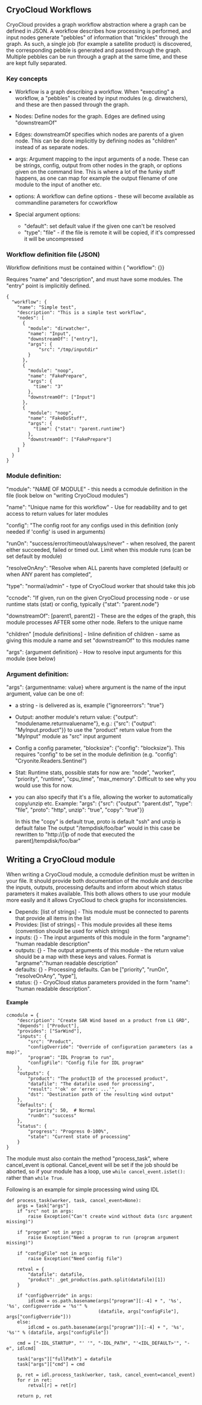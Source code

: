 

## CryoCloud Workflows

CryoCloud provides a graph workflow abstraction where a graph can be defined
in JSON. A workflow describes how processing is performed, and input nodes
generate "pebbles" of information that "trickles" through the graph. As such,
a single job (for example a satellite product) is discovered, the
corresponding pebble is generated and passed through the graph. Multiple
pebbles can be run through a graph at the same time, and these are kept fully
separated.


### Key concepts

* Workflow is a graph describing a workflow. When "executing" a workflow, a "pebbles" is created by input modules (e.g. dirwatchers), and these are then passed through the graph.

* Nodes: Define nodes for the graph. Edges are defined using "downstreamOf"

* Edges: downstreamOf specifies which nodes are parents of a given node. This can be done implicitly by defining nodes as "children" instead of as separate nodes.

* args: Argument mapping to the input arguments of a node. These can be strings, config, output from other nodes in the graph, or options given on the command line. This is where a lot of the funky stuff happens, as one can map for example the output filename of one module to the input of another etc.

* options: A workflow can define options - these will become available as commandline parameters for ccworkflow

* Special argument options: 
  * "default": set default value if the given one can't be resolved
  *  "type": "file" - if the file is remote it will be copied, if it's compressed it will be uncompressed


### Workflow definition file (JSON)

Workflow definitions must be contained within { "workflow": {<put it here>}}

Requires "name" and "description", and must have some modules. The "entry" point is implicitily defined.


```
{
  "workflow": {
    "name": "Simple test",
    "description": "This is a simple test workflow",
    "nodes": [
      {
        "module": "dirwatcher",
        "name": "Input",
        "downstreamOf": ["entry"],
        "args": {
            "src": "/tmp/inputdir"
        }
      },
      {
        "module": "noop",
        "name": "FakePrepare",
        "args": {
          "time": "3"
        },
        "downstreamOf": ["Input"]
      },
      {
        "module": "noop",
        "name": "FakeDoStuff",
        "args": {
          "time": {"stat": "parent.runtime"}
        },
        "downstreamOf": ["FakePrepare"]
      }
    ]
  }
}
```

### Module definition:
  "module": "NAME OF MODULE" - this needs a ccmodule definition in the file (look below on "writing CryoCloud modules")

  "name": "Unique name for this workflow" - Use for readability and to get access to return values for later modules

  "config": "The config root for any configs used in this definition (only needed if 'config' is used in arguments)

  "runOn": "success/error/timeout/always/never" - when resolved, the parent either succeeded, failed or timed out. Limit when this module runs (can be set default by module)

  "resolveOnAny": "Resolve when ALL parents have completed (default) or when ANY parent has completed",
  
  "type": "normal/admin" - type of CryoCloud worker that should take this job

  "ccnode": "If given, run on the given CryoCloud processing node - or use runtime stats (stat) or config, typically {"stat": "parent.node"}

  "downstreamOf": [parent1, parent2] - These are the edges of the graph, this module processes AFTER some other node. Refers to the unique name

  "children" [module definitions] - Inline definition of children - same as giving this module a name and set "downstreamOf" to this modules name

  "args": {argument definition} - How to resolve input arguments for this module (see below)


### Argument definition:

"args": {argumentname: value} where argument is the name of the input argument, value can be one of:

  * a string - is delivered as is, example {"ignoreerrors": "true"}
  * Output: another module's return value: {"output": "modulename.returnvaluename"}, e.g.: {"src": {"output": "MyInput.product"}} to use the "product" return value from the "MyInput" module as "src" input argument
  * Config a config parameter, "blocksize": {"config": "blocksize"}. This requires "config" to be set in the module definition (e.g. "config": "Cryonite.Readers.Sentinel")
  * Stat: Runtime stats, possible stats for now are: "node", "worker", "priority", "runtime", "cpu_time", "max_memory". Difficult to see why you would use this for now.

  * you can also specify that it's a file, allowing the worker to automatically copy/unzip etc. Example:
     "args": {"src": {"output": "parent.dst", "type": "file", "proto": "http", unzip": "true", "copy": "true"}}

     In this the "copy" is default true, proto is default "ssh" and unzip is default false 
     The output "/tempdisk/foo/bar" would in this case be rewritten to "http://[ip of node that executed the parent]/tempdisk/foo/bar"


## Writing a CryoCloud module

When writing a CryoCloud module, a ccmodule definition must be written in your
file. It should provide both documentation of the module and describe the
inputs, outputs, processing defaults and inform about which status parameters
it makes available. This both allows others to use your module more easily and
it allows CryoCloud to check graphs for inconsistencies.

* Depends: [list of strings] - This module must be connected to parents that provide all items in the list
* Provides: [list of strings] - This module provides all these items (convention should be used for which strings)
* inputs: {} - The input arguments of this module in the form "argname": "human readable description"
* outputs: {} - The output arguments of this module - the return value should be a map with these keys and values. Format is "argname":"human readable description"
* defaults: {} - Processing defaults. Can be ["priority", "runOn", "resolveOnAny", "type"],
* status: {} - CryoCloud status parameters provided in the form "name": "human readable description". 

#### Example
```
ccmodule = {
    "description": "Create SAR Wind based on a product from L1 GRD",
    "depends": ["Product"],
    "provides": ["SarWind"],
    "inputs": {
        "src": "Product",
        "configOverride": "Override of configuration parameters (as a map)",
        "program": "IDL Program to run",
        "configFile": "Config file for IDL program"
    },
    "outputs": {
        "product": "The productID of the processed product",
        "datafile": "The datafile used for processing",
        "result": "'ok' or 'error: ...'",
        "dst": "Destination path of the resulting wind output"
    },
    "defaults": {
        "priority": 50,  # Normal
        "runOn": "success"
    },
    "status": {
        "progress": "Progress 0-100%",
        "state": "Current state of processing"
    }
}
```

The module must also contain the method "process_task", where cancel_event is
optional. Cancel_event will be set if the job should be aborted, so if your
module has a loop, use `while cancel_event.isSet():` rather than `while True`.

Following is an example for simple processing wind using IDL

```
def process_task(worker, task, cancel_event=None):
    args = task["args"]
    if "src" not in args:
        raise Exception("Can't create wind without data (src argument missing)")

    if "program" not in args:
        raise Exception("Need a program to run (program argument missing)")

    if "configFile" not in args:
        raise Exception("Need config file")

    retval = {
        "datafile": datafile,
        "product": _get_product(os.path.split(datafile)[1])
    }

    if "configOverride" in args:
        idlcmd = os.path.basename(args["program"][:-4] + ", '%s', '%s', configoverride = '%s'" %
                                  (datafile, args["configFile"], args["configOverride"]))
    else:
        idlcmd = os.path.basename(args["program"])[:-4] + ", '%s', '%s'" % (datafile, args["configFile"])

    cmd = ["-IDL_STARTUP", "' '", "-IDL_PATH", "'<IDL_DEFAULT>'", "-e", idlcmd]

    task["args"]["fullPath"] = datafile
    task["args"]["cmd"] = cmd

    p, ret = idl.process_task(worker, task, cancel_event=cancel_event)
    for r in ret:
        retval[r] = ret[r]

    return p, ret


```

